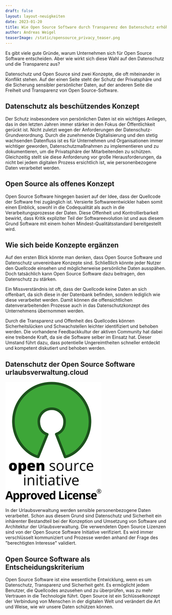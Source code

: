 ```yaml
---
draft: false
layout: layout-neuigkeiten
date: 2023-01-20
title: Wie Open Source Software durch Transparenz den Datenschutz erhöht
author: Andreas Weigel
teaserImage: /static/opensource_privacy_teaser.png
---
```


Es gibt viele gute Gründe, warum Unternehmen sich für Open Source Software entscheiden.
Aber wie wirkt sich diese Wahl auf den Datenschutz und die Transparenz aus?

<!-- more -->

Datenschutz und Open Source sind zwei Konzepte, die oft miteinander in Konflikt stehen.
Auf der einen Seite steht der Schutz der Privatsphäre und die Sicherung sensibler persönlicher Daten,
auf der anderen Seite die Freiheit und Transparenz von Open Source-Software.

## Datenschutz als beschützendes Konzept

Der Schutz insbesondere von persönlichen Daten ist ein wichtiges Anliegen,
das in den letzten Jahren immer stärker in den Fokus der Öffentlichkeit gerückt ist.
Nicht zuletzt wegen der Anforderungen der Datenschutz-Grundverordnung.
Durch die zunehmende Digitalisierung und den stetig wachsenden Datenfluss ist es für Unternehmen und Organisationen
immer wichtiger geworden, Datenschutzmaßnahmen zu implementieren und zu dokumentieren, um die Privatsphäre der
Mitarbeitenden zu schützen.
Gleichzeitig stellt sie diese Anforderung vor große Herausforderungen, da nicht bei jedem digitalen Prozess ersichtlich
ist,
wie personenbezogene Daten verarbeitet werden.

## Open Source als offenes Konzept

Open Source Software hingegen basiert auf der Idee, dass der Quellcode der Software frei zugänglich ist. Versierte
Softwareentwickler haben somit einen Einblick, sowohl in die Codequalität als auch in die Verarbeitungsprozesse der
Daten.
Diese Offenheit und Kontrollierbarkeit bewirkt, dass Kritik expliziter Teil der Softwareevolution ist und aus diesem
Grund
Software mit einem hohen Mindest-Qualitätsstandard bereitgestellt wird.

## Wie sich beide Konzepte ergänzen

Auf den ersten Blick könnte man denken, dass Open Source Software und Datenschutz unvereinbare Konzepte sind.
Schließlich könnte jeder Nutzer den Quellcode einsehen und möglicherweise persönliche Daten ausspähen.
Doch tatsächlich kann Open Source Software dazu beitragen, den Datenschutz zu stärken.

Ein Missverständnis ist oft, dass der Quellcode keine Daten an sich offenbart, da sich diese in der Datenbank befinden,
sondern lediglich wie diese verarbeitet werden. Damit können die offensichtlichen datenverarbeitenden Prozesse auch in
das Datenschutzkonzept des Unternehmens übernommen werden.

Durch die Transparenz und Offenheit des Quellcodes können Sicherheitslücken und Schwachstellen leichter identifiziert
und behoben werden.
Die vorhandene Feedbackkultur der aktiven Community hat dabei eine treibende Kraft, da sie die Software selber im
Einsatz hat.
Dieser Umstand führt dazu, dass potentielle Ungereimtheiten schneller entdeckt und kompetent diskutiert und behoben
werden.

## Datenschutz der Open Source Software urlaubsverwaltung.cloud

<div class="flex flex-col justify-end lg:flex-row-reverse lg:space-x-8 lg:space-x-reverse lg:mt-8 lg:mb-8">
  <div>
    <img class="mx-auto mt-2 lg:max-w-md lg:h-80 border-none" src="OSIApproved_300X350_0.png" alt="Open Source Initiative Logo">
  </div>
  <div class="max-w-none lg:max-w-screen">
    <p class="mt-4 lg:mb-4">
        In der Urlaubsverwaltung werden sensible personenbezogene Daten verarbeitet. Schon aus diesem Grund sind Datenschutz und 
        Sicherheit ein inhärenter Bestandteil bei der Konzeption und Umsetzung von Software und Architektur der Urlaubsverwaltung.
        Die verwendeten Open Source Lizenzen sind von der Open Source Software Initiative verifiziert.
        Es wird immer verschlüsselt kommuniziert und Prozesse werden anhand der Frage des "berechtigten Interesse" validiert.
    </p>
        <h2> Open Source Software als Entscheidungskriterium </h2>
        <p class="mt-4 lg:mb-4">
            Open Source Software ist eine wesentliche Entwicklung, wenn es um Datenschutz, Transparenz und Sicherheit geht. 
            Es ermöglicht jedem Benutzer, die Quellcodes anzusehen und zu überprüfen, was zu mehr Vertrauen in die Technologie führt. 
            Open Source ist ein Schlüsselkonzept der Verbindung von Menschen in der digitalen Welt und verändert die Art und Weise, 
            wie wir unsere Daten schützen können. 
        </p>
  </div>
</div>


